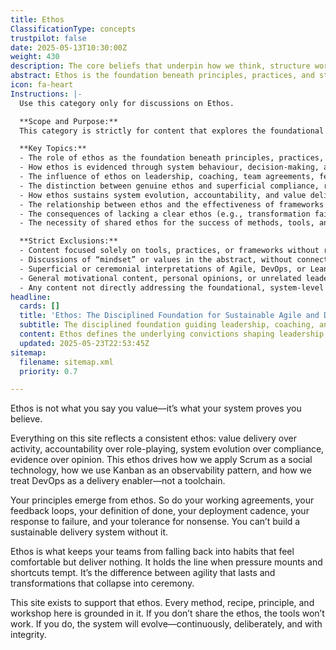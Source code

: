 ```yaml
---
title: Ethos
ClassificationType: concepts
trustpilot: false
date: 2025-05-13T10:30:00Z
weight: 430
description: The core beliefs that underpin how we think, structure work, and enable value delivery across all systems.
abstract: Ethos is the foundation beneath principles, practices, and strategies. It informs how we lead, how we coach, and how we build systems that endure. Without a clearly defined ethos, teams drift into rituals without results—Scrum becomes status theatre, DevOps becomes tool automation, and transformation stalls. Ethos brings coherence and conviction to how we work. It’s not a mindset. It’s a disciplined stance.
icon: fa-heart
Instructions: |-
  Use this category only for discussions on Ethos.

  **Scope and Purpose:**  
  This category is strictly for content that explores the foundational beliefs, disciplined stances, and underlying convictions that shape how Agile, DevOps, Lean, and related systems are led, coached, and sustained. Ethos refers to the core, demonstrable values that inform principles, practices, and system evolution—distinct from stated values, mindsets, or surface-level rituals. The purpose is to examine how ethos underpins sustainable delivery, authentic agility, and meaningful transformation, ensuring coherence and integrity in practice.

  **Key Topics:**  
  - The role of ethos as the foundation beneath principles, practices, and strategies in Agile, DevOps, and Lean contexts  
  - How ethos is evidenced through system behaviour, decision-making, and delivery outcomes (not just stated values or intentions)  
  - The influence of ethos on leadership, coaching, team agreements, feedback loops, and system resilience  
  - The distinction between genuine ethos and superficial compliance, ritual, or status theatre  
  - How ethos sustains system evolution, accountability, and value delivery under pressure  
  - The relationship between ethos and the effectiveness of frameworks such as Scrum, Kanban, and DevOps  
  - The consequences of lacking a clear ethos (e.g., transformation failure, reversion to unproductive habits)  
  - The necessity of shared ethos for the success of methods, tools, and continuous improvement

  **Strict Exclusions:**  
  - Content focused solely on tools, practices, or frameworks without reference to underlying beliefs or system evidence  
  - Discussions of “mindset” or values in the abstract, without connection to demonstrable system behaviour  
  - Superficial or ceremonial interpretations of Agile, DevOps, or Lean  
  - General motivational content, personal opinions, or unrelated leadership philosophies  
  - Any content not directly addressing the foundational, system-level convictions that drive sustainable delivery and authentic transformation
headline:
  cards: []
  title: 'Ethos: The Disciplined Foundation for Sustainable Agile and DevOps Excellence'
  subtitle: The disciplined foundation guiding leadership, coaching, and system design—ensuring enduring value, accountability, and evidence-driven evolution across teams.
  content: Ethos defines the underlying convictions shaping leadership, coaching, and system design. Posts explore how foundational beliefs influence decision-making, feedback loops, accountability, continuous improvement, and resilience—drawing on thought leaders across delivery, flow, complexity, and evidence-based approaches to foster coherence, integrity, and sustainable value creation in teams and organizations.
  updated: 2025-05-23T22:53:45Z
sitemap:
  filename: sitemap.xml
  priority: 0.7

---
```

Ethos is not what you say you value—it’s what your system proves you believe.

Everything on this site reflects a consistent ethos: value delivery over activity, accountability over role-playing, system evolution over compliance, evidence over opinion. This ethos drives how we apply Scrum as a social technology, how we use Kanban as an observability pattern, and how we treat DevOps as a delivery enabler—not a toolchain.

Your principles emerge from ethos. So do your working agreements, your feedback loops, your definition of done, your deployment cadence, your response to failure, and your tolerance for nonsense. You can’t build a sustainable delivery system without it.

Ethos is what keeps your teams from falling back into habits that feel comfortable but deliver nothing. It holds the line when pressure mounts and shortcuts tempt. It’s the difference between agility that lasts and transformations that collapse into ceremony.

This site exists to support that ethos. Every method, recipe, principle, and workshop here is grounded in it. If you don’t share the ethos, the tools won’t work. If you do, the system will evolve—continuously, deliberately, and with integrity.
